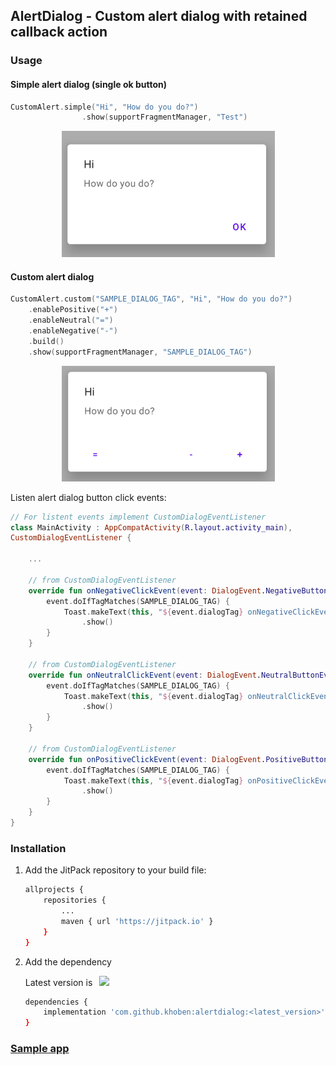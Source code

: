 ## AlertDialog - Custom alert dialog with retained callback action

### Usage

#### Simple alert dialog (single ok button)

```kotlin
CustomAlert.simple("Hi", "How do you do?")
                .show(supportFragmentManager, "Test")
```

<p align="center"><img src="./Readme.md-images/1.png"></p>

#### Custom alert dialog

```kotlin
CustomAlert.custom("SAMPLE_DIALOG_TAG", "Hi", "How do you do?")
    .enablePositive("+")
    .enableNeutral("=")
    .enableNegative("-")
    .build()
    .show(supportFragmentManager, "SAMPLE_DIALOG_TAG")
```
<p align="center"><img src="./Readme.md-images/2.png"></p>

Listen alert dialog button click events:
```kotlin
// For listent events implement CustomDialogEventListener
class MainActivity : AppCompatActivity(R.layout.activity_main), 
CustomDialogEventListener {

    ...

    // from CustomDialogEventListener
    override fun onNegativeClickEvent(event: DialogEvent.NegativeButtonEvent) {
        event.doIfTagMatches(SAMPLE_DIALOG_TAG) {
            Toast.makeText(this, "${event.dialogTag} onNegativeClickEvent", Toast.LENGTH_SHORT)
                .show()
        }
    }

    // from CustomDialogEventListener
    override fun onNeutralClickEvent(event: DialogEvent.NeutralButtonEvent) {
        event.doIfTagMatches(SAMPLE_DIALOG_TAG) {
            Toast.makeText(this, "${event.dialogTag} onNeutralClickEvent", Toast.LENGTH_SHORT)
                .show()
        }
    }

    // from CustomDialogEventListener
    override fun onPositiveClickEvent(event: DialogEvent.PositiveButtonEvent) {
        event.doIfTagMatches(SAMPLE_DIALOG_TAG) {
            Toast.makeText(this, "${event.dialogTag} onPositiveClickEvent", Toast.LENGTH_SHORT)
                .show()
        }
    }
}
```

### Installation
1. Add the JitPack repository to your build file:
    ```bash
    allprojects {
        repositories {
            ...
            maven { url 'https://jitpack.io' }
        }
    }
    ```
2. Add the dependency

    Latest version is⠀[![](https://jitpack.io/v/khoben/alertdialog.svg)](https://jitpack.io/#khoben/alertdialog)

    ```bash
    dependencies {
        implementation 'com.github.khoben:alertdialog:<latest_version>'
    }
    ```

### [Sample app](app/src/main/java/io/github/khoben/alertdialog/sample/MainActivity.kt)
